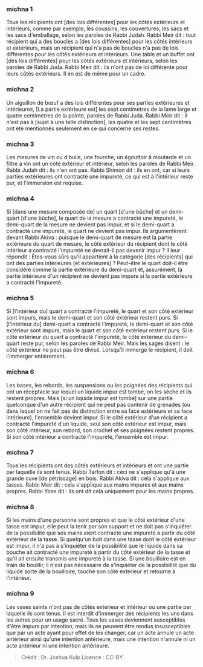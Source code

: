 
### michna 1
Tous les récipients ont [des lois différentes] pour les côtés extérieurs et intérieurs, comme par exemple, les coussins, les couvertures, les sacs et les sacs d'emballage, selon les paroles de Rabbi Judah. Rabbi Meir dit : tout récipient qui a des boucles a [des lois différentes] pour les côtés intérieurs et extérieurs, mais un récipient qui n'a pas de boucles n'a pas de lois différentes pour les côtés extérieurs et intérieurs. Une table et un buffet ont [des lois différentes] pour les côtés extérieurs et intérieurs, selon les paroles de Rabbi Juda. Rabbi Meir dit : ils n'ont pas de loi différente pour leurs côtés extérieurs. Il en est de même pour un cadre.

### michna 2
Un aiguillon de bœuf a des lois différentes pour ses parties extérieures et intérieures, [La partie extérieure est] les sept centimètres de la lame large et quatre centimètres de la pointe, paroles de Rabbi Juda. Rabbi Meir dit : il n'est pas à [sujet à une telle distinction], les quatre et les sept centimètres ont été mentionnés seulement en ce qui concerne ses restes.

### michna 3
Les mesures de vin ou d'huile, une fourche, un égouttoir à moutarde et un filtre à vin ont un côté extérieur et intérieur, selon les paroles de Rabbi Meir. Rabbi Judah dit : ils n'en ont pas. Rabbi Shimon dit : ils en ont, car si leurs parties extérieures ont contracté une impureté, ce qui est à l'intérieur reste pur, et l'immersion est requise.

### michna 4
Si [dans une mesure composée de] un quart [d'une bûche] et un demi-quart [d'une bûche], le quart de la mesure a contracté une impureté, le demi-quart de la mesure ne devient pas impur, et si le demi-quart a contracté une impureté, le quart ne devient pas impur. Ils argumentèrent devant Rabbi Akiva : puisque le demi-quart de mesure est la partie extérieure du quart de mesure, le côté extérieur du récipient dont le côté intérieur a contracté l'impureté ne devrait-il pas devenir impur ? Il leur répondit : Êtes-vous sûrs qu'il appartient à la catégorie [des récipients] qui ont des parties intérieures [et extérieures] ? Peut-être le quart doit-il être considéré comme la partie extérieure du demi-quart et, assurément, la partie intérieure d'un récipient ne devient pas impure si la partie extérieure a contracté l'impureté.

### michna 5
Si [l'intérieur du] quart a contracté l'impureté, le quart et son côté extérieur sont impurs, mais le demi-quart et son côté extérieur restent purs. Si [l'intérieur du] demi-quart a contracté l'impureté, le demi-quart et son côté extérieur sont impurs, mais le quart et son côté extérieur restent purs. Si le côté extérieur du quart a contracté l'impureté, le côté extérieur du demi-quart reste pur, selon les paroles de Rabbi Meir. Mais les sages disent : le côté extérieur ne peut pas être divisé. Lorsqu'il immerge le récipient, il doit l'immerger entièrement.

### michna 6
Les bases, les rebords, les suspensions ou les poignées des récipients qui ont un réceptacle sur lequel un liquide impur est tombé, on les sèche et ils restent propres. Mais [si un liquide impur est tombé] sur une partie quelconque d'un autre récipient qui ne peut pas contenir de grenades (ou dans lequel on ne fait pas de distinction entre sa face extérieure et sa face intérieure), l'ensemble devient impur. Si le côté extérieur d'un récipient a contracté l'impureté d'un liquide, seul son côté extérieur est impur, mais son côté intérieur, son rebord, son crochet et ses poignées restent propres. Si son côté intérieur a contracté l'impureté, l'ensemble est impur.

### michna 7
Tous les récipients ont des côtés extérieurs et intérieurs et ont une partie par laquelle ils sont tenus. Rabbi Tarfon dit : ceci ne s'applique qu'à une grande cuve [de pétrissage] en bois. Rabbi Akiva dit : cela s'applique aux tasses. Rabbi Meir dit : cela s'applique aux mains impures et aux mains propres. Rabbi Yose dit : ils ont dit cela uniquement pour les mains propres.

### michna 8
Si les mains d'une personne sont propres et que le côté extérieur d'une tasse est impur, elle peut la tenir par son support et ne doit pas s'inquiéter de la possibilité que ses mains aient contracté une impureté à partir du côté extérieur de la tasse. Si quelqu'un boit dans une tasse dont le côté extérieur est impur, il n'a pas à s'inquiéter de la possibilité que le liquide dans sa bouche ait contracté une impureté à partir du côté extérieur de la tasse et qu'il ait ensuite transmis une impureté à la tasse. Si une bouilloire est en train de bouillir, il n'est pas nécessaire de s'inquiéter de la possibilité que du liquide sorte de la bouilloire, touche son côté extérieur et retourne à l'intérieur.

### michna 9
Les vases saints n'ont pas de côtés extérieur et intérieur ou une partie par laquelle ils sont tenus. Il est interdit d'immerger des récipients les uns dans les autres pour un usage sacré. Tous les vases deviennent susceptibles d'être impurs par intention, mais ils ne peuvent être rendus insusceptibles que par un acte ayant pour effet de les changer, car un acte annule un acte antérieur ainsi qu'une intention antérieure, mais une intention n'annule ni un acte antérieur ni une intention antérieure.

>Crédit : Dr. Joshua Kulp
>Licence : CC-BY